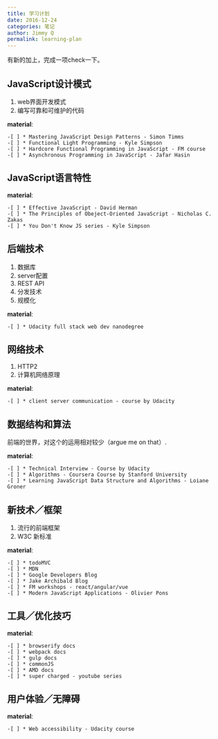```yaml
---
title: 学习计划
date: 2016-12-24
categories: 笔记
author: Jimmy Q
permalink: learning-plan
---
```


有新的加上，完成一项check一下。

## JavaScript设计模式

1. web界面开发模式
2. 编写可靠和可维护的代码

__material__: 

    -[ ] * Mastering JavaScript Design Patterns - Simon Timms
    -[ ] * Functional Light Programming - Kyle Simpson
    -[ ] * Hardcore Functional Programming in JavaScript - FM course
    -[ ] * Asynchronous Programming in JavaScript - Jafar Hasin

## JavaScript语言特性

__material__: 

    -[ ] * Effective JavaScript - David Herman
    -[ ] * The Principles of Obeject-Oriented JavaScript - Nicholas C. Zakas
    -[ ] * You Don't Know JS series - Kyle Simpson

## 后端技术

1. 数据库
2. server配置
3. REST API
4. 分发技术
5. 规模化

__material__: 

    -[ ] * Udacity full stack web dev nanodegree

## 网络技术

1. HTTP2
2. 计算机网络原理

__material__: 

    -[ ] * client server communication - course by Udacity

## 数据结构和算法

前端的世界，对这个的运用相对较少（argue me on that）.

__material__: 

    -[ ] * Technical Interview - Course by Udacity
    -[ ] * Algorithms - Coursera Course by Stanford University
    -[ ] * Learning JavaScript Data Structure and Algorithms - Loiane Groner

## 新技术／框架

1. 流行的前端框架
2. W3C 新标准

__material__: 

    -[ ] * todoMVC
    -[ ] * MDN
    -[ ] * Google Developers Blog
    -[ ] * Jake Archibald Blog
    -[ ] * FM workshops - react/angular/vue
    -[ ] * Modern JavaScript Applications - Olivier Pons

## 工具／优化技巧

__material__: 

    -[ ] * browserify docs
    -[ ] * webpack docs
    -[ ] * gulp docs
    -[ ] * commonJS
    -[ ] * AMD docs
    -[ ] * super charged - youtube series

## 用户体验／无障碍

__material__: 

    -[ ] * Web accessibility - Udacity course